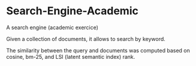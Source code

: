 # Search-Engine-Academic
A search engine (academic exercice)

Given a collection of documents, it allows to search by keyword.

The similarity between the query and documents was computed based on cosine, bm-25, and LSI (latent semantic index) rank.
